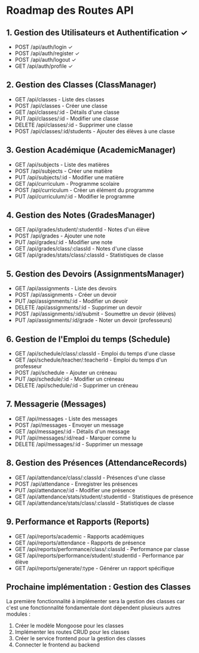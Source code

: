# Roadmap des Routes API

## 1. Gestion des Utilisateurs et Authentification ✓
- POST /api/auth/login ✓
- POST /api/auth/register ✓
- POST /api/auth/logout ✓
- GET /api/auth/profile ✓

## 2. Gestion des Classes (ClassManager)
- GET /api/classes - Liste des classes
- POST /api/classes - Créer une classe
- GET /api/classes/:id - Détails d'une classe
- PUT /api/classes/:id - Modifier une classe
- DELETE /api/classes/:id - Supprimer une classe
- POST /api/classes/:id/students - Ajouter des élèves à une classe

## 3. Gestion Académique (AcademicManager)
- GET /api/subjects - Liste des matières
- POST /api/subjects - Créer une matière
- PUT /api/subjects/:id - Modifier une matière
- GET /api/curriculum - Programme scolaire
- POST /api/curriculum - Créer un élément du programme
- PUT /api/curriculum/:id - Modifier le programme

## 4. Gestion des Notes (GradesManager)
- GET /api/grades/student/:studentId - Notes d'un élève
- POST /api/grades - Ajouter une note
- PUT /api/grades/:id - Modifier une note
- GET /api/grades/class/:classId - Notes d'une classe
- GET /api/grades/stats/class/:classId - Statistiques de classe

## 5. Gestion des Devoirs (AssignmentsManager)
- GET /api/assignments - Liste des devoirs
- POST /api/assignments - Créer un devoir
- PUT /api/assignments/:id - Modifier un devoir
- DELETE /api/assignments/:id - Supprimer un devoir
- POST /api/assignments/:id/submit - Soumettre un devoir (élèves)
- PUT /api/assignments/:id/grade - Noter un devoir (professeurs)

## 6. Gestion de l'Emploi du temps (Schedule)
- GET /api/schedule/class/:classId - Emploi du temps d'une classe
- GET /api/schedule/teacher/:teacherId - Emploi du temps d'un professeur
- POST /api/schedule - Ajouter un créneau
- PUT /api/schedule/:id - Modifier un créneau
- DELETE /api/schedule/:id - Supprimer un créneau

## 7. Messagerie (Messages)
- GET /api/messages - Liste des messages
- POST /api/messages - Envoyer un message
- GET /api/messages/:id - Détails d'un message
- PUT /api/messages/:id/read - Marquer comme lu
- DELETE /api/messages/:id - Supprimer un message

## 8. Gestion des Présences (AttendanceRecords)
- GET /api/attendance/class/:classId - Présences d'une classe
- POST /api/attendance - Enregistrer les présences
- PUT /api/attendance/:id - Modifier une présence
- GET /api/attendance/stats/student/:studentId - Statistiques de présence
- GET /api/attendance/stats/class/:classId - Statistiques de classe

## 9. Performance et Rapports (Reports)
- GET /api/reports/academic - Rapports académiques
- GET /api/reports/attendance - Rapports de présence
- GET /api/reports/performance/class/:classId - Performance par classe
- GET /api/reports/performance/student/:studentId - Performance par élève
- GET /api/reports/generate/:type - Générer un rapport spécifique

## Prochaine implémentation : Gestion des Classes
La première fonctionnalité à implémenter sera la gestion des classes car c'est une fonctionnalité fondamentale dont dépendent plusieurs autres modules :

1. Créer le modèle Mongoose pour les classes
2. Implémenter les routes CRUD pour les classes
3. Créer le service frontend pour la gestion des classes
4. Connecter le frontend au backend